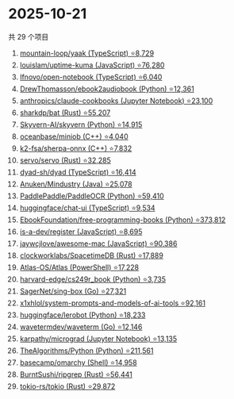 # 2025-10-21

共 29 个项目

<!-- BEGIN GITHUB -->
<!-- 最后更新时间 2025-10-21 21:26:15 +0800 -->
1. [mountain-loop/yaak (TypeScript) ⭐8,729](https://github.com/mountain-loop/yaak)
1. [louislam/uptime-kuma (JavaScript) ⭐76,280](https://github.com/louislam/uptime-kuma)
1. [lfnovo/open-notebook (TypeScript) ⭐6,040](https://github.com/lfnovo/open-notebook)
1. [DrewThomasson/ebook2audiobook (Python) ⭐12,361](https://github.com/DrewThomasson/ebook2audiobook)
1. [anthropics/claude-cookbooks (Jupyter Notebook) ⭐23,100](https://github.com/anthropics/claude-cookbooks)
1. [sharkdp/bat (Rust) ⭐55,207](https://github.com/sharkdp/bat)
1. [Skyvern-AI/skyvern (Python) ⭐14,915](https://github.com/Skyvern-AI/skyvern)
1. [oceanbase/miniob (C++) ⭐4,040](https://github.com/oceanbase/miniob)
1. [k2-fsa/sherpa-onnx (C++) ⭐7,832](https://github.com/k2-fsa/sherpa-onnx)
1. [servo/servo (Rust) ⭐32,285](https://github.com/servo/servo)
1. [dyad-sh/dyad (TypeScript) ⭐16,414](https://github.com/dyad-sh/dyad)
1. [Anuken/Mindustry (Java) ⭐25,078](https://github.com/Anuken/Mindustry)
1. [PaddlePaddle/PaddleOCR (Python) ⭐59,410](https://github.com/PaddlePaddle/PaddleOCR)
1. [huggingface/chat-ui (TypeScript) ⭐9,534](https://github.com/huggingface/chat-ui)
1. [EbookFoundation/free-programming-books (Python) ⭐373,812](https://github.com/EbookFoundation/free-programming-books)
1. [is-a-dev/register (JavaScript) ⭐8,695](https://github.com/is-a-dev/register)
1. [jaywcjlove/awesome-mac (JavaScript) ⭐90,386](https://github.com/jaywcjlove/awesome-mac)
1. [clockworklabs/SpacetimeDB (Rust) ⭐17,889](https://github.com/clockworklabs/SpacetimeDB)
1. [Atlas-OS/Atlas (PowerShell) ⭐17,228](https://github.com/Atlas-OS/Atlas)
1. [harvard-edge/cs249r_book (Python) ⭐3,735](https://github.com/harvard-edge/cs249r_book)
1. [SagerNet/sing-box (Go) ⭐27,321](https://github.com/SagerNet/sing-box)
1. [x1xhlol/system-prompts-and-models-of-ai-tools ⭐92,161](https://github.com/x1xhlol/system-prompts-and-models-of-ai-tools)
1. [huggingface/lerobot (Python) ⭐18,233](https://github.com/huggingface/lerobot)
1. [wavetermdev/waveterm (Go) ⭐12,146](https://github.com/wavetermdev/waveterm)
1. [karpathy/micrograd (Jupyter Notebook) ⭐13,135](https://github.com/karpathy/micrograd)
1. [TheAlgorithms/Python (Python) ⭐211,561](https://github.com/TheAlgorithms/Python)
1. [basecamp/omarchy (Shell) ⭐14,958](https://github.com/basecamp/omarchy)
1. [BurntSushi/ripgrep (Rust) ⭐56,441](https://github.com/BurntSushi/ripgrep)
1. [tokio-rs/tokio (Rust) ⭐29,872](https://github.com/tokio-rs/tokio)
<!-- END GITHUB -->